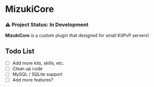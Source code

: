 # MizukiCore

### ⚠️ **Project Status**: In Development

**MizukiCore** is a custom plugin that designed for small KitPvP servers!

## Todo List

- [ ] Add more kits, skills, etc.
- [ ] Clean up code
- [ ] MySQL / SQLite support
- [ ] Add more features?